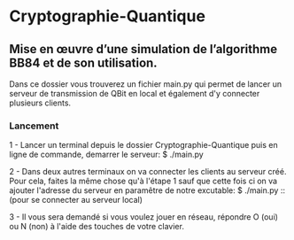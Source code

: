 # Cryptographie-Quantique

## Mise en œuvre d’une simulation de l’algorithme BB84 et de son utilisation.

Dans ce dossier vous trouverez un fichier main.py qui permet de lancer un serveur de transmission de QBit en local et également d'y connecter plusieurs clients.

### Lancement

1 - Lancer un terminal depuis le dossier Cryptographie-Quantique puis en ligne de commande, demarrer le serveur:
	$ ./main.py

2 - Dans deux autres terminaux on va connecter les clients au serveur créé. Pour cela, faites la même chose qu'à l'étape 1 sauf que cette fois ci on va ajouter l'adresse du serveur en paramêtre de notre excutable:
	$ ./main.py :: (pour se connecter au serveur local)

3 - Il vous sera demandé si vous voulez jouer en réseau, répondre O (oui) ou N (non) à l'aide des touches de votre clavier.
